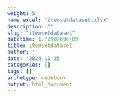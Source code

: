 ```yaml
---
weight: 5
name_excel: "itemsetdataset.xlsx"
description: ""
slug: "itemsetdataset"
datetime: 1.7298769e+09
title: itemsetdataset
author: ''
date: '2024-10-25'
categories: []
tags: []
archetype: codebook
output: html_document
---
```


<div class="tabcontent"></div>
